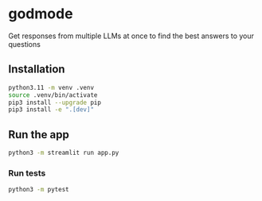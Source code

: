 # godmode

Get responses from multiple LLMs at once to find the best answers to your questions

## Installation

```bash
python3.11 -m venv .venv
source .venv/bin/activate
pip3 install --upgrade pip
pip3 install -e ".[dev]"
```

## Run the app

```bash
python3 -m streamlit run app.py
```

### Run tests

```bash
python3 -m pytest
```
